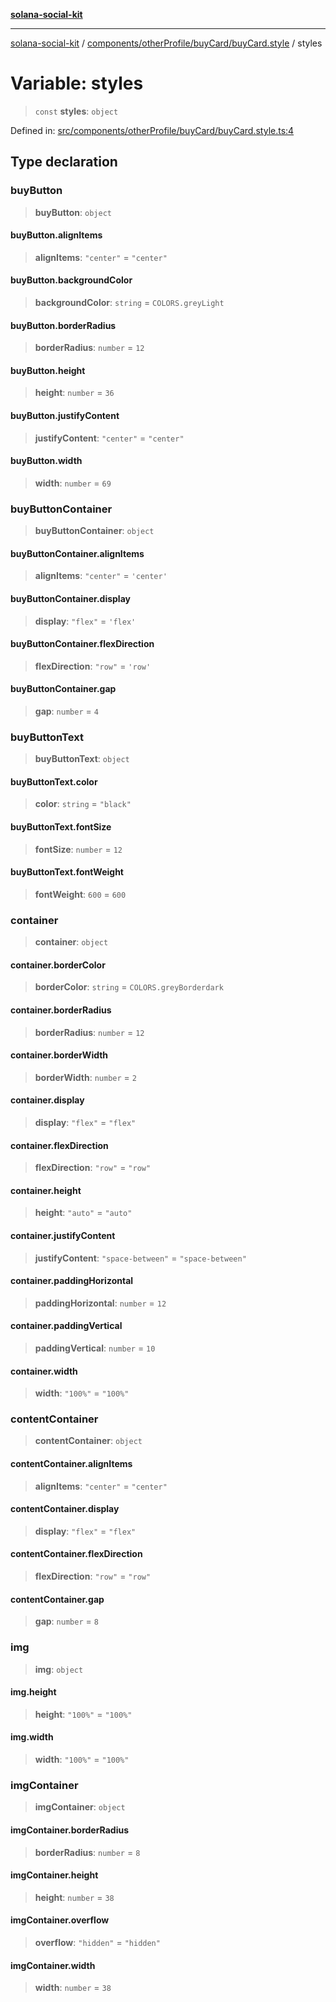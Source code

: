 [**solana-social-kit**](../../../../../README.md)

***

[solana-social-kit](../../../../../README.md) / [components/otherProfile/buyCard/buyCard.style](../README.md) / styles

# Variable: styles

> `const` **styles**: `object`

Defined in: [src/components/otherProfile/buyCard/buyCard.style.ts:4](https://github.com/SendArcade/solana-social-starter/blob/98f94bb63d3814df24512365f6ae706d273e698f/src/components/otherProfile/buyCard/buyCard.style.ts#L4)

## Type declaration

### buyButton

> **buyButton**: `object`

#### buyButton.alignItems

> **alignItems**: `"center"` = `"center"`

#### buyButton.backgroundColor

> **backgroundColor**: `string` = `COLORS.greyLight`

#### buyButton.borderRadius

> **borderRadius**: `number` = `12`

#### buyButton.height

> **height**: `number` = `36`

#### buyButton.justifyContent

> **justifyContent**: `"center"` = `"center"`

#### buyButton.width

> **width**: `number` = `69`

### buyButtonContainer

> **buyButtonContainer**: `object`

#### buyButtonContainer.alignItems

> **alignItems**: `"center"` = `'center'`

#### buyButtonContainer.display

> **display**: `"flex"` = `'flex'`

#### buyButtonContainer.flexDirection

> **flexDirection**: `"row"` = `'row'`

#### buyButtonContainer.gap

> **gap**: `number` = `4`

### buyButtonText

> **buyButtonText**: `object`

#### buyButtonText.color

> **color**: `string` = `"black"`

#### buyButtonText.fontSize

> **fontSize**: `number` = `12`

#### buyButtonText.fontWeight

> **fontWeight**: `600` = `600`

### container

> **container**: `object`

#### container.borderColor

> **borderColor**: `string` = `COLORS.greyBorderdark`

#### container.borderRadius

> **borderRadius**: `number` = `12`

#### container.borderWidth

> **borderWidth**: `number` = `2`

#### container.display

> **display**: `"flex"` = `"flex"`

#### container.flexDirection

> **flexDirection**: `"row"` = `"row"`

#### container.height

> **height**: `"auto"` = `"auto"`

#### container.justifyContent

> **justifyContent**: `"space-between"` = `"space-between"`

#### container.paddingHorizontal

> **paddingHorizontal**: `number` = `12`

#### container.paddingVertical

> **paddingVertical**: `number` = `10`

#### container.width

> **width**: `"100%"` = `"100%"`

### contentContainer

> **contentContainer**: `object`

#### contentContainer.alignItems

> **alignItems**: `"center"` = `"center"`

#### contentContainer.display

> **display**: `"flex"` = `"flex"`

#### contentContainer.flexDirection

> **flexDirection**: `"row"` = `"row"`

#### contentContainer.gap

> **gap**: `number` = `8`

### img

> **img**: `object`

#### img.height

> **height**: `"100%"` = `"100%"`

#### img.width

> **width**: `"100%"` = `"100%"`

### imgContainer

> **imgContainer**: `object`

#### imgContainer.borderRadius

> **borderRadius**: `number` = `8`

#### imgContainer.height

> **height**: `number` = `38`

#### imgContainer.overflow

> **overflow**: `"hidden"` = `"hidden"`

#### imgContainer.width

> **width**: `number` = `38`

